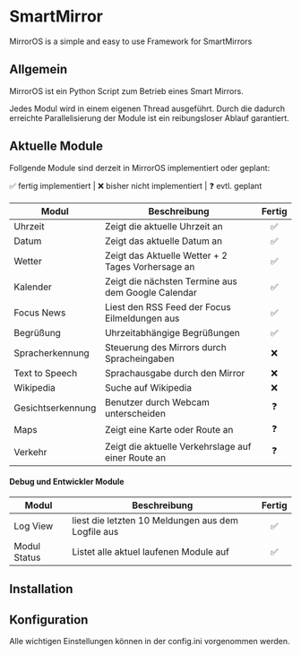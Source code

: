 # SmartMirror
MirrorOS is a simple and easy to use Framework for SmartMirrors


## Allgemein
MirrorOS ist ein Python Script zum Betrieb eines Smart Mirrors.

Jedes Modul wird in einem eigenen Thread ausgeführt. Durch die dadurch erreichte Parallelisierung der Module ist ein reibungsloser Ablauf garantiert.


## Aktuelle Module
Follgende Module sind derzeit in MirrorOS implementiert oder geplant:

:white_check_mark: fertig implementiert | :x: bisher nicht implementiert | :question: evtl. geplant

|Modul|Beschreibung|Fertig|
|-----|------------|:----:|
|Uhrzeit|Zeigt die aktuelle Uhrzeit an|:white_check_mark:|
|Datum|Zeigt das aktuelle Datum an|:white_check_mark:|
|Wetter|Zeigt das Aktuelle Wetter + 2 Tages  Vorhersage an|:white_check_mark:|
|Kalender|Zeigt die nächsten Termine aus dem Google Calendar|:white_check_mark:|
|Focus News|Liest den RSS Feed der Focus Eilmeldungen aus|:white_check_mark:|
|Begrüßung|Uhrzeitabhängige Begrüßungen|:white_check_mark:|
|Spracherkennung|Steuerung des Mirrors durch Spracheingaben|:x:|
|Text to Speech|Sprachausgabe durch den Mirror|:x:|
|Wikipedia|Suche auf Wikipedia|:x:|
|Gesichtserkennung|Benutzer durch Webcam unterscheiden|:question:|
|Maps|Zeigt eine Karte oder Route an|:question:|
|Verkehr|Zeigt die aktuelle Verkehrslage auf einer Route an|:question:|


#### Debug und Entwickler Module
|Modul|Beschreibung|Fertig|
|-----|------------|:----:|
|Log View|liest die letzten 10 Meldungen aus dem Logfile aus|:white_check_mark:|
|Modul Status|Listet alle aktuel laufenen Module auf|:white_check_mark:|


## Installation



## Konfiguration
Alle wichtigen Einstellungen können in der config.ini vorgenommen werden.
